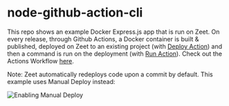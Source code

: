 # node-github-action-cli

This repo shows an example Docker Express.js app that is run on Zeet. On every release, through Github Actions, a Docker container 
is built & published, deployed on Zeet to an existing project (with [Deploy Action](https://github.com/zeet-co/zeet-deploy-action)) and then a command is
run on the deployment (with [Run Action](https://github.com/zeet-co/zeet-run-action)). Check out the Actions Workflow [here](https://github.com/zeet-demo/node-github-action-cli/blob/main/.github/workflows/push.yml).

Note: Zeet automatically redeploys code upon a commit by default. This example uses Manual Deploy instead:

![Enabling Manual Deploy](./img.png)
